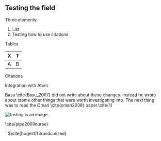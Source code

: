 ## Testing the field

Three elements:

1. List
2. Testing how to use citations

Tables

| X | T |
|---|---|
|A  | B |

Citations

Integration with Atom

Basu \cite{Basu_2007} did not write about these changes. Instead he wrote about tsome other things that were worth investigating into. The next thing was to read the Oman \cite{oman2008} paper.\cite{1}

![testing](http://servicevirtualization.com/wp-content/uploads/2015/09/testing_graphic.jpg) is an image.

\cite{pipe2009nurse}


``$\cite{hoge2013randomized}
